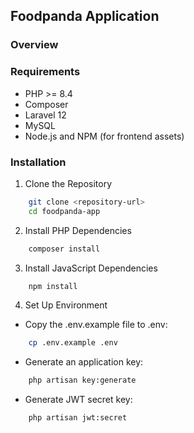 ## Foodpanda Application

### Overview

### Requirements

- PHP >= 8.4
- Composer
- Laravel 12
- MySQL
- Node.js and NPM (for frontend assets)

### Installation

1. Clone the Repository

```bash
    git clone <repository-url>
    cd foodpanda-app
```
2. Install PHP Dependencies

```bash
    composer install
```
3. Install JavaScript Dependencies

```bash
    npm install
```
4. Set Up Environment
- Copy the .env.example file to .env:

```bash
    cp .env.example .env
```
- Generate an application key:
```bash
    php artisan key:generate
```
- Generate JWT secret key:
```bash
    php artisan jwt:secret
```